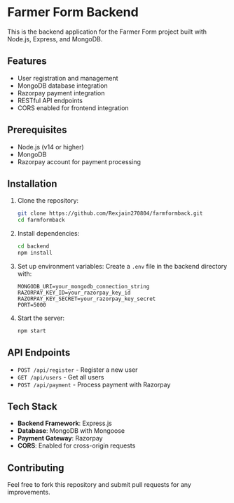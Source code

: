 # Farmer Form Backend

This is the backend application for the Farmer Form project built with Node.js, Express, and MongoDB.

## Features

- User registration and management
- MongoDB database integration
- Razorpay payment integration
- RESTful API endpoints
- CORS enabled for frontend integration

## Prerequisites

- Node.js (v14 or higher)
- MongoDB
- Razorpay account for payment processing

## Installation

1. Clone the repository:
   ```bash
   git clone https://github.com/Rexjain270804/farmformback.git
   cd farmformback
   ```

2. Install dependencies:
   ```bash
   cd backend
   npm install
   ```

3. Set up environment variables:
   Create a `.env` file in the backend directory with:
   ```
   MONGODB_URI=your_mongodb_connection_string
   RAZORPAY_KEY_ID=your_razorpay_key_id
   RAZORPAY_KEY_SECRET=your_razorpay_key_secret
   PORT=5000
   ```

4. Start the server:
   ```bash
   npm start
   ```

## API Endpoints

- `POST /api/register` - Register a new user
- `GET /api/users` - Get all users
- `POST /api/payment` - Process payment with Razorpay

## Tech Stack

- **Backend Framework**: Express.js
- **Database**: MongoDB with Mongoose
- **Payment Gateway**: Razorpay
- **CORS**: Enabled for cross-origin requests

## Contributing

Feel free to fork this repository and submit pull requests for any improvements.